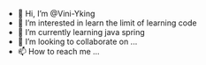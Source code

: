 - 👋 Hi, I’m @Vini-Yking
- 👀 I’m interested in learn the limit of learning code
- 🌱 I’m currently learning java spring
- 💞️ I’m looking to collaborate on ...
- 📫 How to reach me ...

<!---
Vini-Yking/Vini-Yking is a ✨ special ✨ repository because its `README.md` (this file) appears on your GitHub profile.
You can click the Preview link to take a look at your changes.
--->

